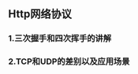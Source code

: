 ##  Http网络协议

###  1.三次握手和四次挥手的讲解

[三次握手参考]: https://www.jianshu.com/p/2abca1afa0cf

### 2.TCP和UDP的差别以及应用场景

[1、2参考]: https://juejin.im/post/6881603705548832775#heading-32

